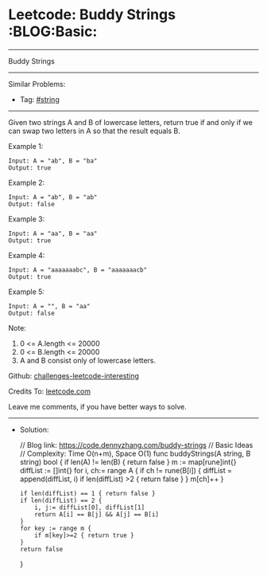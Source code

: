 # Leetcode: Buddy Strings     :BLOG:Basic:


---

Buddy Strings  

---

Similar Problems:  
-   Tag: [#string](https://code.dennyzhang.com/tag/string)

---

Given two strings A and B of lowercase letters, return true if and only if we can swap two letters in A so that the result equals B.  

Example 1:  

    Input: A = "ab", B = "ba"
    Output: true

Example 2:  

    Input: A = "ab", B = "ab"
    Output: false

Example 3:  

    Input: A = "aa", B = "aa"
    Output: true

Example 4:  

    Input: A = "aaaaaaabc", B = "aaaaaaacb"
    Output: true

Example 5:  

    Input: A = "", B = "aa"
    Output: false

Note:  

1.  0 <= A.length <= 20000
2.  0 <= B.length <= 20000
3.  A and B consist only of lowercase letters.

Github: [challenges-leetcode-interesting](https://github.com/DennyZhang/challenges-leetcode-interesting/tree/master/buddy-strings)  

Credits To: [leetcode.com](https://leetcode.com/problems/buddy-strings/description/)  

Leave me comments, if you have better ways to solve.  

---

-   Solution:

    // Blog link: https://code.dennyzhang.com/buddy-strings
    // Basic Ideas
    // Complexity: Time O(n+m), Space O(1)
    func buddyStrings(A string, B string) bool {
        if len(A) != len(B) { return false }
        m := map[rune]int{}
        diffList := []int{}
        for i, ch:= range A {
            if ch != rune(B[i]) {
                diffList = append(diffList, i)
                if len(diffList) >2 { return false }
            }
            m[ch]++
        }
    
        if len(diffList) == 1 { return false }
        if len(diffList) == 2 { 
            i, j:= diffList[0], diffList[1]
            return A[i] == B[j] && A[j] == B[i]
        }
        for key := range m {
            if m[key]>=2 { return true }
        }
        return false
    }